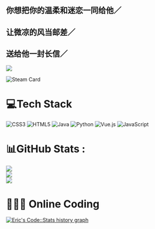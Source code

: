 
## 你想把你的温柔和迷恋一同给他／

## 让微凉的风当邮差／

## 送给他一封长信／

![](http://github-profile-summary-cards.vercel.app/api/cards/profile-details?username=lylelove&theme=solarized_dark)

![Steam Card](https://card.yuy1n.io/card/76561198998904509/gradient1,badge,group,bg-game,badges,games,screenshots)

# 💻Tech Stack
![CSS3](https://img.shields.io/badge/css3-%231572B6.svg?style=for-the-badge&logo=css3&logoColor=white) ![HTML5](https://img.shields.io/badge/html5-%23E34F26.svg?style=for-the-badge&logo=html5&logoColor=white) ![Java](https://img.shields.io/badge/java-%23ED8B00.svg?style=for-the-badge&logo=java&logoColor=white) ![Python](https://img.shields.io/badge/python-3670A0?style=for-the-badge&logo=python&logoColor=ffdd54) ![Vue.js](https://img.shields.io/badge/vuejs-%2335495e.svg?style=for-the-badge&logo=vuedotjs&logoColor=%234FC08D) ![JavaScript](https://img.shields.io/badge/javascript-%23323330.svg?style=for-the-badge&logo=javascript&logoColor=%23F7DF1E)
# 📊GitHub Stats :
![](https://github-readme-stats.vercel.app/api?username=lylelove&theme=dark&hide_border=true&include_all_commits=true&count_private=false)<br/>
![](https://github-readme-streak-stats.herokuapp.com/?user=lylelove&theme=dark&hide_border=true)<br/>
![](https://github-readme-stats.vercel.app/api/top-langs/?username=lylelove&theme=dark&hide_border=true&include_all_commits=true&count_private=false&layout=compact)
# 👨🏼‍💻 Online Coding
<a href="https://codestats.net/users/lylelove" target="_blank">
  <img src='https://codestats-readme.wegfan.cn/history-graph/lylelove?width=850&height=300&timezone=08:00&history_days=15&max_languages=12&language_colors=["3e4053","f15854","5da5da","faa43a","60bd68","f17cb0","b2912f","00897b","b276b2","ffc0cb","cddc39","7e57c2","bdbdbd"]' alt="Eric's Code::Stats history graph" />
</a>
